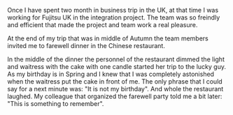 <p>Once I have spent two month in business trip in the UK, at that time I was working for Fujitsu UK in the integration project. The team was so freindly and efficient that made the project and team work a real pleasure.</p>
<p>At the end of my trip that was in middle of Autumn the team members invited me to farewell dinner in the Chinese restaurant.</p>
<p>In the middle of the dinner the personnel of the restaurant dimmed the light and waitress with the cake with one candle started her trip to the lucky guy. As my birthday is in Spring and I knew that I was completely astonished when the waitress put the cake in front of me. The only phrase that I could say for a next minute was: "It is not my birthday".
And whole the restaurant laughed. My colleague that organized the farewell party told me a bit later:
"This is something to remember".</p>
